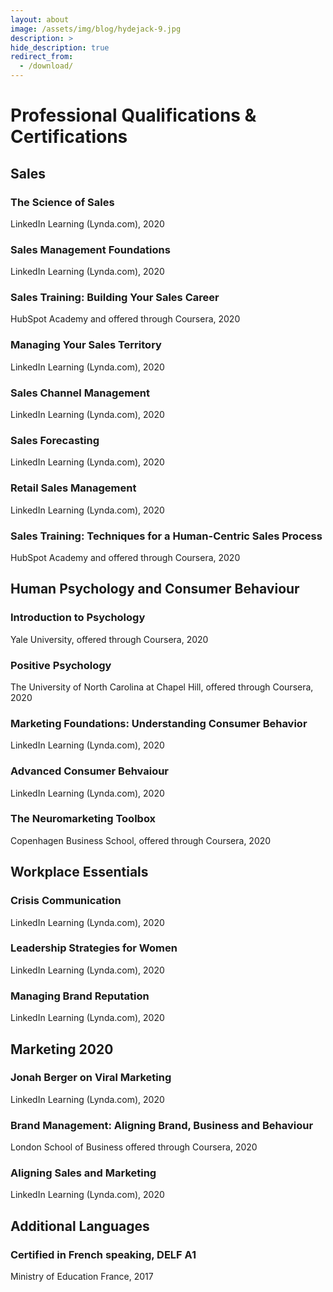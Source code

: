 ```yaml
---
layout: about
image: /assets/img/blog/hydejack-9.jpg
description: >
hide_description: true
redirect_from:
  - /download/
---
```


# Professional Qualifications & Certifications

## Sales  



### The Science of Sales 
LinkedIn Learning (Lynda.com), 2020 

### Sales Management Foundations 
LinkedIn Learning (Lynda.com), 2020 

### Sales Training: Building Your Sales Career
HubSpot Academy and offered through Coursera, 2020

### Managing Your Sales Territory
LinkedIn Learning (Lynda.com), 2020
 
### Sales Channel Management 
LinkedIn Learning (Lynda.com), 2020 

### Sales Forecasting 
LinkedIn Learning (Lynda.com), 2020 

### Retail Sales Management  
LinkedIn Learning (Lynda.com), 2020 

### Sales Training: Techniques for a Human-Centric Sales Process
HubSpot Academy and offered through Coursera, 2020


## Human Psychology and Consumer Behaviour 



### Introduction to Psychology
Yale University, offered through Coursera, 2020  

### Positive Psychology 
The University of North Carolina at Chapel Hill, offered through Coursera, 2020  

### Marketing Foundations: Understanding Consumer Behavior
LinkedIn Learning (Lynda.com), 2020

### Advanced Consumer Behvaiour 
LinkedIn Learning (Lynda.com), 2020 

### The Neuromarketing Toolbox 
Copenhagen Business School, offered through Coursera, 2020  


## Workplace Essentials 



### Crisis Communication 
LinkedIn Learning (Lynda.com), 2020

### Leadership Strategies for Women 
LinkedIn Learning (Lynda.com), 2020

### Managing Brand Reputation
LinkedIn Learning (Lynda.com), 2020  


## Marketing 2020



### Jonah Berger on Viral Marketing 
LinkedIn Learning (Lynda.com), 2020

### Brand Management: Aligning Brand, Business and Behaviour
London School of Business offered through Coursera, 2020 

### Aligning Sales and Marketing
LinkedIn Learning (Lynda.com), 2020


## Additional Languages 



### Certified in French speaking, DELF A1 
Ministry of Education France, 2017


